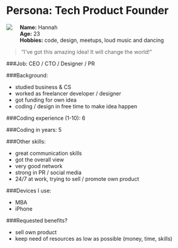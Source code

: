 # Persona: Tech Product Founder

<img src="https://s3.amazonaws.com/uifaces/faces/twitter/hannahlikesyouu/128.jpg" align="right" style="float:left; margin: 0 20px 20px 0" /> 

**Name:** Hannah  
**Age:** 23  
**Hobbies:** code, design, meetups, loud music and dancing

> “I've got this amazing idea! It will change the world!”

###Job: 
CEO / CTO / Designer / PR

###Background:
- studied business & CS
- worked as freelancer developer / designer
- got funding for own idea
- coding / design in free time to make idea happen

###Coding experience (1-10):
6

###Coding in years:
5

###Other skills: 
- great communication skills
- got the overall view
- very good network
- strong in PR / social media
- 24/7 at work, trying to sell / promote own product


###Devices I use: 
- MBA
- iPhone


###Requested benefits?
- sell own product
- keep need of resources as low as possible (money, time, skills)
